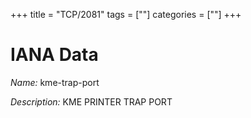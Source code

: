 +++
title = "TCP/2081"
tags = [""]
categories = [""]
+++

# IANA Data

_Name:_ kme-trap-port

_Description:_ KME PRINTER TRAP PORT

